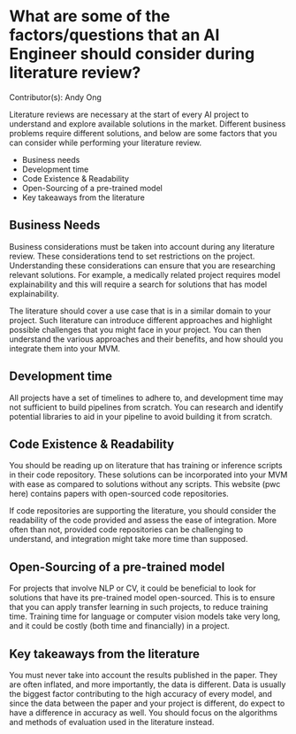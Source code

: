 # What are some of the factors/questions that an AI Engineer should consider during literature review?

Contributor(s): Andy Ong

Literature reviews are necessary at the start of every AI project to understand and explore available solutions in the market. Different business problems require different solutions, and below are some factors that you can consider while performing your literature review. 

-	Business needs
-	Development time
-	Code Existence & Readability
-	Open-Sourcing of a pre-trained model
-	Key takeaways from the literature


## Business Needs

Business considerations must be taken into account during any literature review. These considerations tend to set restrictions on the project. Understanding these considerations can ensure that you are researching relevant solutions. For example, a medically related project requires model explainability and this will require a search for solutions that has model explainability. 

The literature should cover a use case that is in a similar domain to your project. Such literature can introduce different approaches and highlight possible challenges that you might face in your project. You can then understand the various approaches and their benefits, and how should you integrate them into your MVM.

## Development time

All projects have a set of timelines to adhere to, and development time may not sufficient to build pipelines from scratch. You can research and identify potential libraries to aid in your pipeline to avoid building it from scratch. 

## Code Existence & Readability

You should be reading up on literature that has training or inference scripts in their code repository. These solutions can be incorporated into your MVM with ease as compared to solutions without any scripts. This website (pwc here) contains papers with open-sourced code repositories. 

If code repositories are supporting the literature, you should consider the readability of the code provided and assess the ease of integration. More often than not, provided code repositories can be challenging to understand, and integration might take more time than supposed.


## Open-Sourcing of a pre-trained model

For projects that involve NLP or CV, it could be beneficial to look for solutions that have its pre-trained model open-sourced. This is to ensure that you can apply transfer learning in such projects, to reduce training time. Training time for language or computer vision models take very long, and it could be costly (both time and financially) in a project.

## Key takeaways from the literature

You must never take into account the results published in the paper. They are often inflated, and more importantly, the data is different. Data is usually the biggest factor contributing to the high accuracy of every model, and since the data between the paper and your project is different, do expect to have a difference in accuracy as well. You should focus on the algorithms and methods of evaluation used in the literature instead.